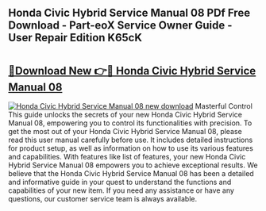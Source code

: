 ## Honda Civic Hybrid Service Manual 08 PDf Free Download - Part-eoX Service Owner Guide - User Repair Edition K65cK

# <h2><a href="http://bc60490.oget.top/?id=Honda+Civic+Hybrid+Service+Manual+08">🔗Download New 👉🔴 Honda Civic Hybrid Service Manual 08</a></h2>

[![Honda Civic Hybrid Service Manual 08 new download](https://i.imgur.com/5g1atiW.png)](http://bc60490.oget.top/?id=Honda+Civic+Hybrid+Service+Manual+08)
Masterful Control This guide unlocks the secrets of your new Honda Civic Hybrid Service Manual 08, empowering you to control its functionalities with precision. To get the most out of your Honda Civic Hybrid Service Manual 08, please read this user manual carefully before use. It includes detailed instructions for product setup, as well as information on how to use its various features and capabilities. With features like list of features, your new Honda Civic Hybrid Service Manual 08 empowers you to achieve exceptional results. We believe that the Honda Civic Hybrid Service Manual 08 has been a detailed and informative guide in your quest to understand the functions and capabilities of your new item. If you need any assistance or have any questions, our customer service team is always available.
